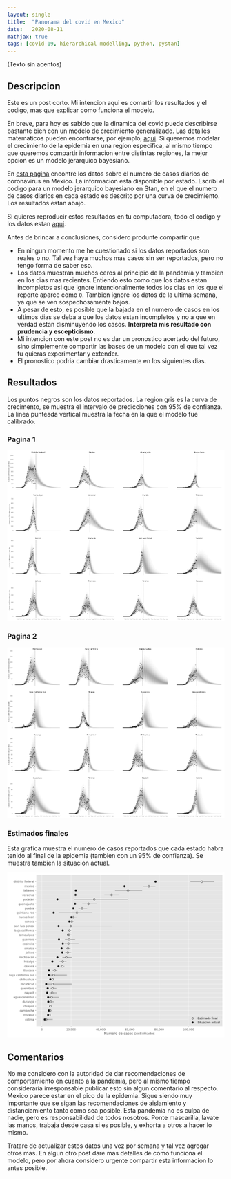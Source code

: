 ```yaml
---
layout: single
title:  "Panorama del covid en Mexico"
date:   2020-08-11
mathjax: true
tags: [covid-19, hierarchical modelling, python, pystan]
---
```

(Texto sin acentos)


## Descripcion

Este es un post corto. Mi intencion aqui es comartir los resultados y el codigo, mas que explicar como funciona el modelo.

En breve, para hoy es sabido que la dinamica del covid puede describirse bastante bien con un modelo de crecimiento generalizado. Las detalles matematicos pueden encontrarse, por ejemplo, [aqui](https://en.wikipedia.org/wiki/Generalised_logistic_function). Si queremos modelar el crecimiento de la epidemia en una region especifica, al mismo tiempo que queremos compartir informacion entre distintas regiones, la mejor opcion es un modelo jerarquico bayesiano.

En [esta pagina](https://coronavirus.gob.mx/datos/#DOView) encontre los datos sobre el numero de casos diarios de coronavirus en Mexico. La informacion esta disponible por estado. Escribi el codigo para un modelo jerarquico bayesiano en Stan, en el que el numero de casos diarios en cada estado es descrito por una curva de crecimiento. Los resultados estan abajo. 

Si quieres reproducir estos resultados en tu computadora, todo el codigo y los datos estan [aqui](https://github.com/omarfsosa/covid_mx).

Antes de brincar a conclusiones, considero produnte compartir que 

- En ningun momento me he cuestionado si los datos reportados son reales o no. Tal vez haya muchos mas casos sin ser reportados, pero no tengo forma de saber eso.
- Los datos muestran muchos ceros al principio de la pandemia y tambien en los dias mas recientes. Entiendo esto como que los datos estan incompletos asi que ignore intencionalmente todos los dias en los que el reporte aparce como `0`. Tambien ignore los datos de la ultima semana, ya que se ven sospechosamente bajos.
- A pesar de esto, es posible que la bajada en el numero de casos en los ultimos dias se deba a que los datos estan incompletos y no a que en verdad estan disminuyendo los casos. **Interpreta mis resultado con prudencia y escepticismo**.
- Mi intencion con este post no es dar un pronostico acertado del futuro, sino simplemente compartir las bases de un modelo con el que tal vez tu quieras experimentar y extender.
- El pronostico podria cambiar drasticamente en los siguientes dias.

## Resultados
Los puntos negros son los datos reportados. La region gris es la curva de crecimento, se muestra el intervalo de predicciones con 95% de confianza. La linea punteada vertical muestra la fecha en la que el modelo fue calibrado.

### Pagina 1
![Fitted vs observed values](/assets/images/blog-images/2020-08-11-covid_mx/forecast_page1.png)

### Pagina 2
![Fitted vs observed values](/assets/images/blog-images/2020-08-11-covid_mx/forecast_page2.png)

### Estimados finales
Esta grafica muestra el numero de casos reportados que cada estado habra tenido al final de la epidemia (tambien con un 95% de confianza). Se muestra tambien la situacion actual.

![Fitted vs observed values](/assets/images/blog-images/2020-08-11-covid_mx/final_estimates.png)

## Comentarios
No me considero con la autoridad de dar recomendaciones de comportamiento en cuanto a la pandemia, pero al mismo tiempo consideraria irresponsable publicar esto sin algun comentario al respecto. Mexico parece estar en el pico de la epidemia. Sigue siendo muy importante que se sigan las recomendaciones de aislamiento y distanciamiento tanto como sea posible. Esta pandemia no es culpa de nadie, pero es responsabilidad de todos nosotros. Ponte mascarilla, lavate las manos, trabaja desde casa si es posible, y exhorta a otros a hacer lo mismo.

Tratare de actualizar estos datos una vez por semana y tal vez agregar otros mas. En algun otro post dare mas detalles de como funciona el modelo, pero por ahora considero urgente compartir esta informacion lo antes posible.